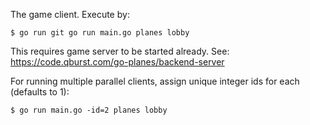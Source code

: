 The game client. Execute by:

`$ go run git go run main.go planes lobby`

This requires game server to be started already. See: https://code.qburst.com/go-planes/backend-server

For running multiple parallel clients, assign unique integer ids for each (defaults to 1):

`$ go run main.go -id=2 planes lobby`
